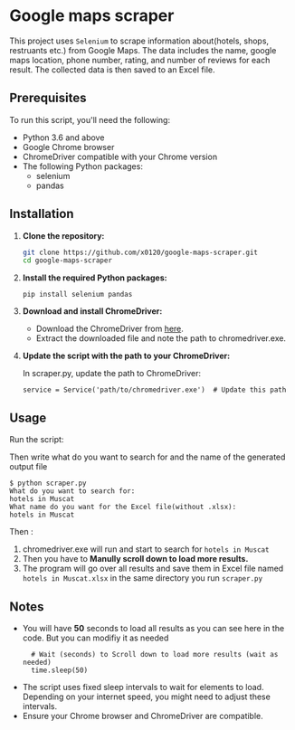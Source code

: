 # Google maps scraper
This project uses ```Selenium``` to scrape information about(hotels, shops, restruants etc.) from Google Maps. The data includes the name, google maps location, phone number, rating, and number of reviews for each result. The collected data is then saved to an Excel file.

## Prerequisites

To run this script, you'll need the following:

- Python 3.6 and above
- Google Chrome browser
- ChromeDriver compatible with your Chrome version
- The following Python packages:
  - selenium
  - pandas

## Installation

1. **Clone the repository:**

   ```sh
   git clone https://github.com/x0120/google-maps-scraper.git
   cd google-maps-scraper
2. **Install the required Python packages:**

    ```
    pip install selenium pandas
    ```
3. **Download and install ChromeDriver:**
   - Download the ChromeDriver from <a href="https://googlechromelabs.github.io/chrome-for-testing/#stable" target="_blank">here</a>.
   - Extract the downloaded file and note the path to chromedriver.exe.
5. **Update the script with the path to your ChromeDriver:**
   
   In scraper.py, update the path to ChromeDriver:
   ```
   service = Service('path/to/chromedriver.exe')  # Update this path
   ```
   
## Usage
Run the script:

Then write what do you want to search for and the name of the generated output file

```
$ python scraper.py                                                          
What do you want to search for:
hotels in Muscat
What name do you want for the Excel file(without .xlsx):
hotels in Muscat
```

Then :
1. chromedriver.exe will run and start to search for ```hotels in Muscat```
2. Then you have to <b>Manully scroll down to load more results.</b>
3. The program will go over all results and save them in Excel file named ```hotels in Muscat.xlsx``` in the same directory you run ```scraper.py```

## Notes
- You will have <b>50</b> seconds to load all results as you can see here in the code. But you can modifiy it as needed
  ```
    # Wait (seconds) to Scroll down to load more results (wait as needed)
    time.sleep(50)
  ```
- The script uses fixed sleep intervals to wait for elements to load. Depending on your internet speed, you might need to adjust these intervals.
- Ensure your Chrome browser and ChromeDriver are compatible.


